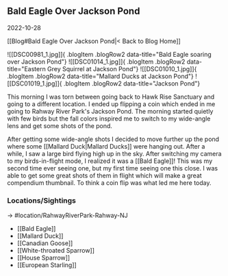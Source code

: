 ## Bald Eagle Over Jackson Pond
2022-10-28

[[Blog#Bald Eagle Over Jackson Pond|< Back to Blog Home]]

![[DSC00981_1.jpg]]{ .blogItem .blogRow2 data-title="Bald Eagle soaring over Jackson Pond"}
![[DSC01014_1.jpg]]{ .blogItem .blogRow2 data-title="Eastern Grey Squirrel at Jackson Pond"}
![[DSC01010_1.jpg]]{ .blogItem .blogRow2 data-title="Mallard Ducks at Jackson Pond"}
![[DSC01019_1.jpg]]{ .blogItem .blogRow2 data-title="Jackson Pond"}

This morning I was torn between going back to Hawk Rise Sanctuary and going to a different location. I ended up flipping a coin which ended in me going to Rahway River Park's Jackson Pond. The morning started quietly with few birds but the fall colors inspired me to switch to my wide-angle lens and get some shots of the pond. 

After getting some wide-angle shots I decided to move further up the pond where some [[Mallard Duck|Mallard Ducks]] were hanging out. After a while, I saw a large bird flying high up in the sky. After switching my camera to my birds-in-flight mode, I realized it was a [[Bald Eagle]]! This was my second time ever seeing one, but my first time seeing one this close. I was able to get some great shots of them in flight which will make a great compendium thumbnail. To think a coin flip was what led me here today.

### Locations/Sightings

-> #location/RahwayRiverPark-Rahway-NJ 

- [[Bald Eagle]]
- [[Mallard Duck]]
- [[Canadian Goose]]
- [[White-throated Sparrow]]
- [[House Sparrow]]
- [[European Starling]]